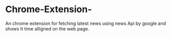 # Chrome-Extension-
An chrome extension for fetching latest news using news Api by google and shows It time alligned  on the web page.
